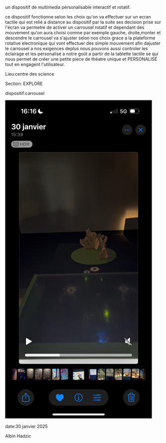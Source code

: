 un dispositif de multimedia pérsonalisable interactif et rotatif.

ce dispositif fonctionne selon les choix qu'on va effectuer sur un ecran tactile qui est relié a distance au dispositif par la suite ses decision prise sur l'écran va permetre de activer un carrousel rotatif et dependant des mouvement qu'on aura choisi comme par exemple gauche, droite,monter et descendre le carrousel va s'ajuster selon nos choix grace a la plateforme rotative electronique qui vont effectuer des simple mouvement afin dajuster le carrousel a nos exigences deplus nous pouvons aussi controler les éclairage et les personalisé a notre goût a partir de la tablette tactile se qui nous permet de créer une petite piece de théatre unique et PERSONALISÉ tout en engagent l'utilisateur.

Lieu:centre des science 

Section: EXPLORE

dispositif:carrousel

![photo](medias/carhrousel.jpg)
  
date:30 janvier 2025

Albin Hadzic
